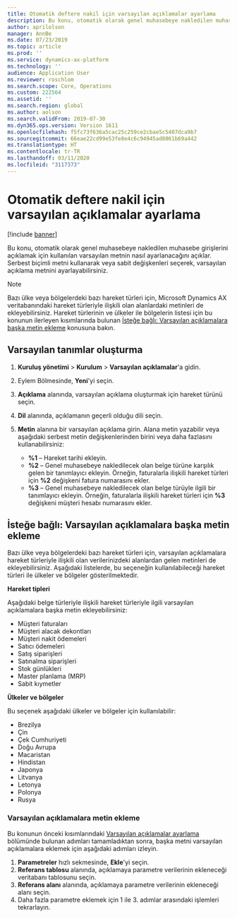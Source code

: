 ```yaml
---
title: Otomatik deftere nakil için varsayılan açıklamalar ayarlama
description: Bu konu, otomatik olarak genel muhasebeye nakledilen muhasebe girişlerini açıklamak için kullanılan varsayılan metnin nasıl ayarlanacağını açıklar. Serbest biçimli metni kullanarak veya sabit değişkenleri seçerek, varsayılan açıklama metnini ayarlayabilirsiniz.
author: aprilolson
manager: AnnBe
ms.date: 07/23/2019
ms.topic: article
ms.prod: ''
ms.service: dynamics-ax-platform
ms.technology: ''
audience: Application User
ms.reviewer: roschlom
ms.search.scope: Core, Operations
ms.custom: 222564
ms.assetid: ''
ms.search.region: global
ms.author: aolson
ms.search.validFrom: 2019-07-30
ms.dyn365.ops.version: Version 1611
ms.openlocfilehash: f5fc73f636a5cac25c259ce2cbae5c5407dca9b7
ms.sourcegitcommit: 66eae22cd99e53fe8e4c6c94945ad8061b69a442
ms.translationtype: HT
ms.contentlocale: tr-TR
ms.lasthandoff: 03/11/2020
ms.locfileid: "3117373"
---
```

# <a name="set-up-default-descriptions-for-automatic-posting"></a>Otomatik deftere nakil için varsayılan açıklamalar ayarlama

[!include [banner](../includes/banner.md)]

Bu konu, otomatik olarak genel muhasebeye nakledilen muhasebe girişlerini açıklamak için kullanılan varsayılan metnin nasıl ayarlanacağını açıklar. Serbest biçimli metni kullanarak veya sabit değişkenleri seçerek, varsayılan açıklama metnini ayarlayabilirsiniz.

> [!NOTE]
> Bazı ülke veya bölgelerdeki bazı hareket türleri için, Microsoft Dynamics AX veritabanındaki hareket türleriyle ilişkili olan alanlardaki metinleri de ekleyebilirsiniz. Hareket türlerinin ve ülkeler ile bölgelerin listesi için bu konunun ilerleyen kısımlarında bulunan [İsteğe bağlı: Varsayılan açıklamalara başka metin ekleme](#optional-add-other-text-to-default-descriptions) konusuna bakın.

## <a name="set-up-default-descriptions"></a>Varsayılan tanımlar oluşturma

1. **Kuruluş yönetimi** \> **Kurulum** \> **Varsayılan açıklamalar**'a gidin.
2. Eylem Bölmesinde, **Yeni**'yi seçin.
3. **Açıklama** alanında, varsayılan açıklama oluşturmak için hareket türünü seçin.
4. **Dil** alanında, açıklamanın geçerli olduğu dili seçin.
5. **Metin** alanına bir varsayılan açıklama girin. Alana metin yazabilir veya aşağıdaki serbest metin değişkenlerinden birini veya daha fazlasını kullanabilirsiniz:

    - **%1** – Hareket tarihi ekleyin.
    - **%2** – Genel muhasebeye nakledilecek olan belge türüne karşılık gelen bir tanımlayıcı ekleyin. Örneğin, faturalarla ilişkili hareket türleri için **%2** değişkeni fatura numarasını ekler.
    - **%3** – Genel muhasebeye nakledilecek olan belge türüyle ilgili bir tanımlayıcı ekleyin. Örneğin, faturalarla ilişkili hareket türleri için **%3** değişkeni müşteri hesabı numarasını ekler.

## <a name="optional-add-other-text-to-default-descriptions"></a>İsteğe bağlı: Varsayılan açıklamalara başka metin ekleme

Bazı ülke veya bölgelerdeki bazı hareket türleri için, varsayılan açıklamalara hareket türleriyle ilişkili olan verilerinizdeki alanlardan gelen metinleri de ekleyebilirsiniz. Aşağıdaki listelerde, bu seçeneğin kullanılabileceği hareket türleri ile ülkeler ve bölgeler gösterilmektedir.

**Hareket tipleri**

Aşağıdaki belge türleriyle ilişkili hareket türleriyle ilgili varsayılan açıklamalara başka metin ekleyebilirsiniz:

- Müşteri faturaları
- Müşteri alacak dekontları
- Müşteri nakit ödemeleri
- Satıcı ödemeleri
- Satış siparişleri
- Satınalma siparişleri
- Stok günlükleri
- Master planlama (MRP)
- Sabit kıymetler

**Ülkeler ve bölgeler**

Bu seçenek aşağıdaki ülkeler ve bölgeler için kullanılabilir:

- Brezilya
- Çin
- Çek Cumhuriyeti
- Doğu Avrupa
- Macaristan
- Hindistan
- Japonya
- Litvanya
- Letonya
- Polonya
- Rusya

### <a name="add-text-to-default-descriptions"></a>Varsayılan açıklamalara metin ekleme

Bu konunun önceki kısımlarındaki [Varsayılan açıklamalar ayarlama](#set-up-default-descriptions) bölümünde bulunan adımları tamamladıktan sonra, başka metni varsayılan açıklamalara eklemek için aşağıdaki adımları izleyin.

1. **Parametreler** hızlı sekmesinde, **Ekle**'yi seçin.
2. **Referans tablosu** alanında, açıklamaya parametre verilerinin ekleneceği veritabanı tablosunu seçin.
3. **Referans alanı** alanında, açıklamaya parametre verilerinin ekleneceği alanı seçin.
4. Daha fazla parametre eklemek için 1 ile 3. adımlar arasındaki işlemleri tekrarlayın.
